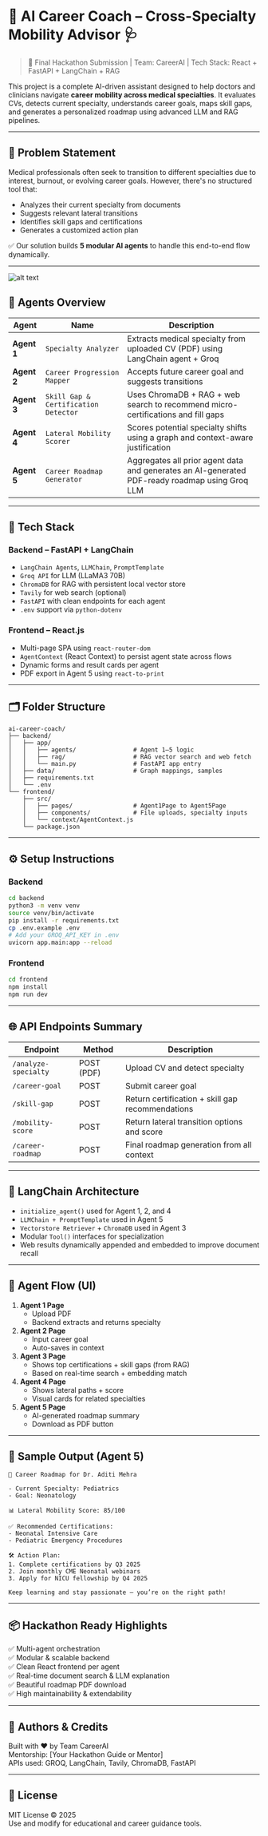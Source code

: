 
# 🧠 AI Career Coach – Cross-Specialty Mobility Advisor 🩺

> 🚀 Final Hackathon Submission | Team: CareerAI | Tech Stack: React + FastAPI + LangChain + RAG

This project is a complete AI-driven assistant designed to help doctors and clinicians navigate **career mobility across medical specialties**. It evaluates CVs, detects current specialty, understands career goals, maps skill gaps, and generates a personalized roadmap using advanced LLM and RAG pipelines.

---

## 📌 Problem Statement

Medical professionals often seek to transition to different specialties due to interest, burnout, or evolving career goals. However, there's no structured tool that:

- Analyzes their current specialty from documents
- Suggests relevant lateral transitions
- Identifies skill gaps and certifications
- Generates a customized action plan

✅ Our solution builds **5 modular AI agents** to handle this end-to-end flow dynamically.

---

![alt text](Workflow.jpeg)

## 🧠 Agents Overview

| Agent | Name | Description |
|-------|------|-------------|
| **Agent 1** | `Specialty Analyzer` | Extracts medical specialty from uploaded CV (PDF) using LangChain agent + Groq |
| **Agent 2** | `Career Progression Mapper` | Accepts future career goal and suggests transitions |
| **Agent 3** | `Skill Gap & Certification Detector` | Uses ChromaDB + RAG + web search to recommend micro-certifications and fill gaps |
| **Agent 4** | `Lateral Mobility Scorer` | Scores potential specialty shifts using a graph and context-aware justification |
| **Agent 5** | `Career Roadmap Generator` | Aggregates all prior agent data and generates an AI-generated PDF-ready roadmap using Groq LLM |

---

## 🧱 Tech Stack

### Backend – FastAPI + LangChain
- `LangChain Agents`, `LLMChain`, `PromptTemplate`
- `Groq API` for LLM (LLaMA3 70B)
- `ChromaDB` for RAG with persistent local vector store
- `Tavily` for web search (optional)
- `FastAPI` with clean endpoints for each agent
- `.env` support via `python-dotenv`

### Frontend – React.js
- Multi-page SPA using `react-router-dom`
- `AgentContext` (React Context) to persist agent state across flows
- Dynamic forms and result cards per agent
- PDF export in Agent 5 using `react-to-print`

---

## 🗂 Folder Structure

```
ai-career-coach/
├── backend/
│   ├── app/
│   │   ├── agents/                # Agent 1–5 logic
│   │   ├── rag/                   # RAG vector search and web fetch
│   │   └── main.py                # FastAPI app entry
│   ├── data/                      # Graph mappings, samples
│   ├── requirements.txt
│   └── .env
└── frontend/
    ├── src/
    │   ├── pages/                 # Agent1Page to Agent5Page
    │   ├── components/            # File uploads, specialty inputs
    │   └── context/AgentContext.js
    └── package.json
```

---

## ⚙️ Setup Instructions

### Backend

```bash
cd backend
python3 -m venv venv
source venv/bin/activate
pip install -r requirements.txt
cp .env.example .env
# Add your GROQ_API_KEY in .env
uvicorn app.main:app --reload
```

### Frontend

```bash
cd frontend
npm install
npm run dev
```

---

## 🌐 API Endpoints Summary

| Endpoint | Method | Description |
|----------|--------|-------------|
| `/analyze-specialty` | POST (PDF) | Upload CV and detect specialty |
| `/career-goal` | POST | Submit career goal |
| `/skill-gap` | POST | Return certification + skill gap recommendations |
| `/mobility-score` | POST | Return lateral transition options and score |
| `/career-roadmap` | POST | Final roadmap generation from all context |

---

## 🧠 LangChain Architecture

- `initialize_agent()` used for Agent 1, 2, and 4
- `LLMChain + PromptTemplate` used in Agent 5
- `Vectorstore Retriever` + `ChromaDB` used in Agent 3
- Modular `Tool()` interfaces for specialization
- Web results dynamically appended and embedded to improve document recall

---

## 🎯 Agent Flow (UI)

1. **Agent 1 Page**
   - Upload PDF
   - Backend extracts and returns specialty
2. **Agent 2 Page**
   - Input career goal
   - Auto-saves in context
3. **Agent 3 Page**
   - Shows top certifications + skill gaps (from RAG)
   - Based on real-time search + embedding match
4. **Agent 4 Page**
   - Shows lateral paths + score
   - Visual cards for related specialties
5. **Agent 5 Page**
   - AI-generated roadmap summary
   - Download as PDF button

---

## 📄 Sample Output (Agent 5)

```
🎯 Career Roadmap for Dr. Aditi Mehra

- Current Specialty: Pediatrics
- Goal: Neonatology

📊 Lateral Mobility Score: 85/100

✅ Recommended Certifications:
- Neonatal Intensive Care
- Pediatric Emergency Procedures

🛠️ Action Plan:
1. Complete certifications by Q3 2025
2. Join monthly CME Neonatal webinars
3. Apply for NICU fellowship by Q4 2025

Keep learning and stay passionate — you’re on the right path!
```

---

## 📦 Hackathon Ready Highlights

✅ Multi-agent orchestration  
✅ Modular & scalable backend  
✅ Clean React frontend per agent  
✅ Real-time document search & LLM explanation  
✅ Beautiful roadmap PDF download  
✅ High maintainability & extendability

---

## 👥 Authors & Credits

Built with ❤️ by Team CareerAI  
Mentorship: [Your Hackathon Guide or Mentor]  
APIs used: GROQ, LangChain, Tavily, ChromaDB, FastAPI

---

## 📜 License

MIT License © 2025  
Use and modify for educational and career guidance tools.
